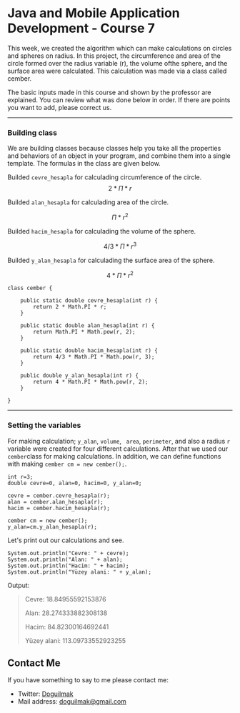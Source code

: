 
# Java and Mobile Application Development - Course 7

This week, we created the algorithm which can make calculations on circles and spheres on radius. In this project, the circumference and area of ​​the circle formed over the radius variable (r), the volume of ​​the sphere, and the surface area were calculated. This calculation was made via a class called cember.

The basic inputs made in this course and shown by the professor are explained. You can review what was done below in order. If there are points you want to add, please correct us.

---

### Building class

We are building classes because classes help you take all the properties and behaviors of an object in your program, and combine them into a single template. The formulas in the class are given below.

Builded <code>cevre_hesapla</code> for calculading circumference of the circle.
$$ 2 *\Pi * r$$

Builded <code>alan_hesapla</code> for calculading area of the circle.

$$ \Pi * r^2$$

Builded <code>hacim_hesapla</code> for calculading the volume of ​​the sphere.

$$ 4/3 * \Pi * r^3$$

Builded <code>y_alan_hesapla</code> for calculading the surface area of ​​the sphere.

$$ 4 * \Pi * r^2$$
    
	class cember {
			
		public static double cevre_hesapla(int r) {
			return 2 * Math.PI * r;
		}

		public static double alan_hesapla(int r) {
			return Math.PI * Math.pow(r, 2);
		}

		public static double hacim_hesapla(int r) {
			return 4/3 * Math.PI * Math.pow(r, 3);
		}

		public double y_alan_hesapla(int r) {
			return 4 * Math.PI * Math.pow(r, 2);
		}
			
	}

---

### Setting the variables

For making calculation; <code>y_alan</code>, <code>volume</code>, <code> area</code>, <code>perimeter</code>, and also a radius <code>r</code> variable were created for four different calculations. After that we used our <code>cember</code>class for making calculations. In addition, we can define functions with making `cember cm = new cember();`.

	int r=3;
	double cevre=0, alan=0, hacim=0, y_alan=0;

	cevre = cember.cevre_hesapla(r);
	alan = cember.alan_hesapla(r); 
	hacim = cember.hacim_hesapla(r); 

	cember cm = new cember();
	y_alan=cm.y_alan_hesapla(r);

Let's print out our calculations and see.

	System.out.println("Cevre: " + cevre);
	System.out.println("Alan: " + alan);
	System.out.println("Hacim: " + hacim);
	System.out.println("Yüzey alani: " + y_alan);	

Output:

> Cevre: 18.84955592153876 
> 
> Alan: 28.274333882308138 
> 
> Hacim: 84.82300164692441
>  
> Yüzey alani: 113.09733552923255


## Contact Me

If you have something to say to me please contact me: 

 - Twitter: [Doguilmak](https://twitter.com/Doguilmak) 
 - Mail address: doguilmak@gmail.com

